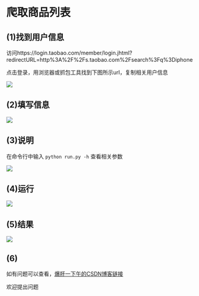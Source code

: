 # 爬取商品列表



## (1)找到用户信息
访问https://login.taobao.com/member/login.jhtml?redirectURL=http%3A%2F%2Fs.taobao.com%2Fsearch%3Fq%3Diphone

点击登录，用浏览器或抓包工具找到下图所示url，复制相关用户信息

<img src="https://img-blog.csdnimg.cn/2020082921393077.jpg">

## (2)填写信息

<img src="https://img-blog.csdnimg.cn/20200829214101408.jpg">


## (3)说明
在命令行中输入
`
python run.py -h
`
查看相关参数

<img src="https://img-blog.csdnimg.cn/202008292128128.jpg">

## (4)运行

<img src="https://img-blog.csdnimg.cn/20200829213558210.jpg">

## (5)结果

<img src="https://img-blog.csdnimg.cn/20200829215134520.jpg">

## (6)

如有问题可以查看，[爆肝一下午的CSDN博客链接](https://blog.csdn.net/pineapple_C/article/details/108181761)

欢迎提出问题
